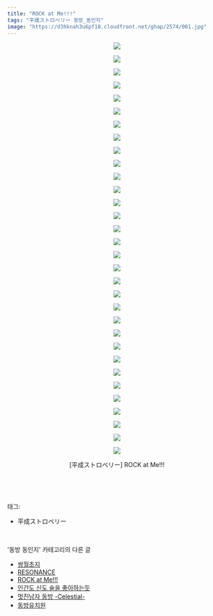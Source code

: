 ```yaml
---
title: "ROCK at Me!!!"
tags: "平成ストロベリー 동방_동인지"
image: "https://d3hknah3u6pf18.cloudfront.net/ghap/2574/001.jpg"
---
```

<div class="article">
<p style="text-align: center; clear: none; float: none;"><img src="{{ site.imgserver4 }}/ghap/2574/001.jpg"/></p>
<p style="text-align: center; clear: none; float: none;"><img src="{{ site.imgserver4 }}/ghap/2574/002.jpg"/></p>
<p style="text-align: center; clear: none; float: none;"><img src="{{ site.imgserver4 }}/ghap/2574/003.jpg"/></p>
<p style="text-align: center; clear: none; float: none;"><img src="{{ site.imgserver4 }}/ghap/2574/004.jpg"/></p>
<p style="text-align: center; clear: none; float: none;"><img src="{{ site.imgserver4 }}/ghap/2574/005.jpg"/></p>
<p style="text-align: center; clear: none; float: none;"><img src="{{ site.imgserver4 }}/ghap/2574/006.jpg"/></p>
<p style="text-align: center; clear: none; float: none;"><img src="{{ site.imgserver4 }}/ghap/2574/007.jpg"/></p>
<p style="text-align: center; clear: none; float: none;"><img src="{{ site.imgserver4 }}/ghap/2574/008.jpg"/></p>
<p style="text-align: center; clear: none; float: none;"><img src="{{ site.imgserver4 }}/ghap/2574/009.jpg"/></p>
<p style="text-align: center; clear: none; float: none;"><img src="{{ site.imgserver4 }}/ghap/2574/010.jpg"/></p>
<p style="text-align: center; clear: none; float: none;"><img src="{{ site.imgserver4 }}/ghap/2574/011.jpg"/></p>
<p style="text-align: center; clear: none; float: none;"><img src="{{ site.imgserver4 }}/ghap/2574/012.jpg"/></p>
<p style="text-align: center; clear: none; float: none;"><img src="{{ site.imgserver4 }}/ghap/2574/013.jpg"/></p>
<p style="text-align: center; clear: none; float: none;"><img src="{{ site.imgserver4 }}/ghap/2574/014.jpg"/></p>
<p style="text-align: center; clear: none; float: none;"><img src="{{ site.imgserver4 }}/ghap/2574/015.jpg"/></p>
<p style="text-align: center; clear: none; float: none;"><img src="{{ site.imgserver4 }}/ghap/2574/016.jpg"/></p>
<p style="text-align: center; clear: none; float: none;"><img src="{{ site.imgserver4 }}/ghap/2574/017.jpg"/></p>
<p style="text-align: center; clear: none; float: none;"><img src="{{ site.imgserver4 }}/ghap/2574/018.jpg"/></p>
<p style="text-align: center; clear: none; float: none;"><img src="{{ site.imgserver4 }}/ghap/2574/019.jpg"/></p>
<p style="text-align: center; clear: none; float: none;"><img src="{{ site.imgserver4 }}/ghap/2574/020.jpg"/></p>
<p style="text-align: center; clear: none; float: none;"><img src="{{ site.imgserver4 }}/ghap/2574/021.jpg"/></p>
<p style="text-align: center; clear: none; float: none;"><img src="{{ site.imgserver4 }}/ghap/2574/022.jpg"/></p>
<p style="text-align: center; clear: none; float: none;"><img src="{{ site.imgserver4 }}/ghap/2574/023.jpg"/></p>
<p style="text-align: center; clear: none; float: none;"><img src="{{ site.imgserver4 }}/ghap/2574/024.jpg"/></p>
<p style="text-align: center; clear: none; float: none;"><img src="{{ site.imgserver4 }}/ghap/2574/025.jpg"/></p>
<p style="text-align: center; clear: none; float: none;"><img src="{{ site.imgserver4 }}/ghap/2574/026.jpg"/></p>
<p style="text-align: center; clear: none; float: none;"><img src="{{ site.imgserver4 }}/ghap/2574/027.jpg"/></p>
<p style="text-align: center; clear: none; float: none;"><img src="{{ site.imgserver4 }}/ghap/2574/028.jpg"/></p>
<p style="text-align: center; clear: none; float: none;"><img src="{{ site.imgserver4 }}/ghap/2574/029.jpg"/></p>
<p style="text-align: center; clear: none; float: none;"><img src="{{ site.imgserver4 }}/ghap/2574/030.jpg"/></p>
<p style="text-align: center; clear: none; float: none;"><img src="{{ site.imgserver4 }}/ghap/2574/031.jpg"/></p>
<p style="text-align: center; clear: none; float: none;"><img src="{{ site.imgserver4 }}/ghap/2574/032.jpg"/></p>
<p style="text-align: center; clear: none; float: none;">[平成ストロベリー] ROCK at Me!!!</p>
<p><br/></p>
</div><br/>
<div class="tagTrail">
<p>태그: </p>
<ul>
<li>平成ストロベリー</li>
</ul>
</div><br/>
<div class="another">
<p>'동방 동인지' 카테고리의 다른 글</p>
<ul>
<li><a href="/ghap_2577">쌍월초지</a></li>
<li><a href="/ghap_2575">RESONANCE</a></li>
<li><a href="/ghap_2574">ROCK at Me!!!</a></li>
<li><a href="/ghap_2573">인간도 신도 술을 좋아하는듯</a></li>
<li><a href="/ghap_2572">멋진남자 동방 -Celestial-</a></li>
<li><a href="/ghap_2571">동방유치원</a></li>
</ul>
</div><br/>
<div class="cb_module cb_fluid">
<div class="cb_wrt cb_profile">
</div><!-- commentList close -->
</div><br/>
